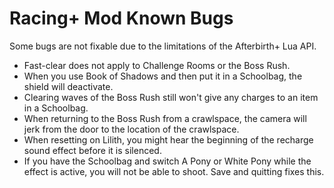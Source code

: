 # Racing+ Mod Known Bugs

Some bugs are not fixable due to the limitations of the Afterbirth+ Lua API.

* Fast-clear does not apply to Challenge Rooms or the Boss Rush.
* When you use Book of Shadows and then put it in a Schoolbag, the shield will deactivate.
* Clearing waves of the Boss Rush still won't give any charges to an item in a Schoolbag.
* When returning to the Boss Rush from a crawlspace, the camera will jerk from the door to the location of the crawlspace.
* When resetting on Lilith, you might hear the beginning of the recharge sound effect before it is silenced.
* If you have the Schoolbag and switch A Pony or White Pony while the effect is active, you will not be able to shoot. Save and quitting fixes this.
